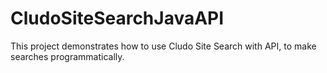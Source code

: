 # CludoSiteSearchJavaAPI
This project demonstrates how to use Cludo Site Search with API, to make searches programmatically.
